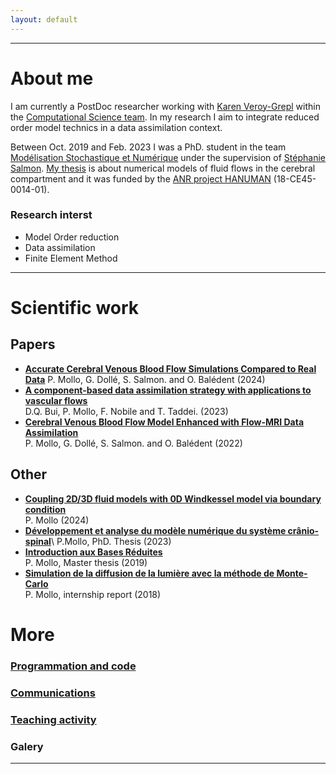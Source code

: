 ```yaml
---
layout: default
---
```

<hr>

# About me

I am currently a PostDoc researcher working with 
[Karen Veroy-Grepl](https://www.tue.nl/en/research/researchers/karen-veroy-grepl/) within the
[Computational Science team](https://casa.win.tue.nl/computational-science/).
In my research I aim to integrate reduced order model technics in a data
assimilation context.

Between Oct. 2019 and Feb. 2023 I was a PhD. student in the team 
[Modélisation Stochastique et Numérique](https://www.univ-reims.fr/rubrique-cachee/laboratoires-labelises/equations-aux-derivees-partielles-et-physique-mathematique-c.n.r.s.-fre-3111/equipes-de-recherche/modelisation,10069,18106.html)
under the supervision of
[Stéphanie Salmon](http://salmon.perso.math.cnrs.fr/).
[My thesis](https://theses.fr/2023REIMS004) 
is about numerical models of fluid flows in the cerebral compartment and
it was funded by the 
[ANR project HANUMAN](http://salmon.perso.math.cnrs.fr/hanuman.html)
(18-CE45-0014-01).

### Research interst
* Model Order reduction
* Data assimilation
* Finite Element Method

<hr>

# Scientific work

## Papers
* [**Accurate Cerebral Venous Blood Flow Simulations Compared to Real Data**](https://hal.science/hal-04555008)
P. Mollo, G. Dollé, S. Salmon. and O. Balédent (2024)
* [**A component-based data assimilation strategy with applications to vascular flows**](https://www.esaim-proc.org/articles/proc/abs/2023/02/proc2307305/proc2307305.html)\
D.Q. Bui, P. Mollo, F. Nobile and T. Taddei. (2023)
* [**Cerebral Venous Blood Flow Model Enhanced with Flow-MRI Data Assimilation**](https://hal.science/hal-04104522) \
P. Mollo, G. Dollé, S. Salmon. and O. Balédent (2022)

## Other
* [**Coupling 2D/3D fluid models with 0D Windkessel model via boundary condition**](https://hal.science/hal-04247891) \
P. Mollo (2024)
* [**Développement et analyse du modèle numérique du système crânio-spinal**](https://theses.fr/2023REIMS004)\ P.Mollo, PhD. Thesis (2023)
* [**Introduction aux Bases Réduites**](./assets/docs/rbmstage.pdf)\
P. Mollo, Master thesis (2019)
* [**Simulation de la diffusion de la lumière avec la méthode de Monte-Carlo**](./assets/docs/stagem1.pdf)\
P. Mollo, internship report (2018)

# More

### [Programmation and code](./code.md)
### [Communications](./presentations.md)
### [Teaching activity](./teaching.md)
### Galery

<hr>


